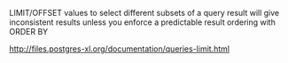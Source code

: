 
LIMIT/OFFSET values to select different subsets of a query result will give inconsistent results unless you enforce a predictable result ordering with ORDER BY

http://files.postgres-xl.org/documentation/queries-limit.html
